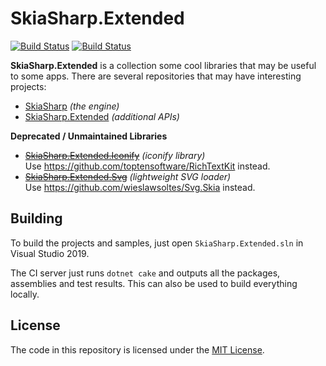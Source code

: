 # SkiaSharp.Extended

[![Build Status](https://dev.azure.com/devdiv/DevDiv/_apis/build/status/Xamarin/Components/SkiaSharp.Extended?branchName=main)](https://dev.azure.com/devdiv/DevDiv/_build/latest?definitionId=10846&branchName=main)  [![Build Status](https://dev.azure.com/xamarin/public/_apis/build/status/mono/SkiaSharp/SkiaSharp.Extended%20(Public)?branchName=main)](https://dev.azure.com/xamarin/public/_build/latest?definitionId=6&branchName=main)

**SkiaSharp.Extended** is a collection some cool libraries that may be
useful to some apps. There are several repositories that may have
interesting projects:

 - [SkiaSharp][skiasharp] _(the engine)_
 - [SkiaSharp.Extended][extended] _(additional APIs)_

**Deprecated / Unmaintained Libraries**

 - ~~[SkiaSharp.Extended.Iconify][iconify]~~ _(iconify library)_  
   Use https://github.com/toptensoftware/RichTextKit instead.
 - ~~[SkiaSharp.Extended.Svg][svg]~~ _(lightweight SVG loader)_  
   Use https://github.com/wieslawsoltes/Svg.Skia instead.

## Building

To build the projects and samples, just open `SkiaSharp.Extended.sln` 
in Visual Studio 2019.

The CI server just runs `dotnet cake` and outputs all the packages,
assemblies and test results. This can also be used to build everything
locally.

## License

The code in this repository is licensed under the [MIT License][license].

[license]: https://github.com/mono/SkiaSharp.Extended/blob/main/LICENSE
[netcore]: https://www.microsoft.com/net/core

[skiasharp]: https://github.com/mono/SkiaSharp
[extended]: https://github.com/mono/SkiaSharp.Extended/wiki/SkiaSharp.Extended
[iconify]: https://github.com/mono/SkiaSharp.Extended/wiki/SkiaSharp.Extended.Iconify
[svg]: https://github.com/mono/SkiaSharp.Extended/wiki/SkiaSharp.Extended.Svg
